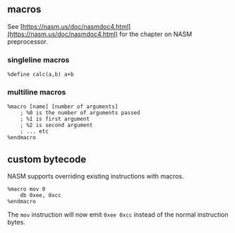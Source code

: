 ## macros
See [https://nasm.us/doc/nasmdoc4.html](https://nasm.us/doc/nasmdoc4.html) for the chapter on NASM preprocessor.

### singleline macros
```x86asm noheader
%define calc(a,b) a+b
```

### multiline macros
```x86asm noheader
%macro [name] [number of arguments]
    ; %0 is the number of arguments passed
    ; %1 is first argument
    ; %2 is second argument
    ; ... etc
%endmacro
```

## custom bytecode
NASM supports overriding existing instructions with macros.
```x86asm noheader
%macro mov 0
    db 0xee, 0xcc
%endmacro
```
The `mov` instruction will now emit `0xee 0xcc` instead of the normal instruction bytes.